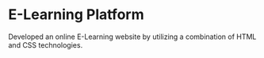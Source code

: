 # E-Learning Platform
Developed an online E-Learning website by utilizing a combination of HTML and CSS technologies.
